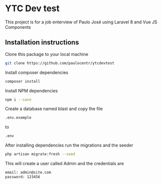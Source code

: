 # YTC Dev test

This project is for a job enterview of Paulo José using Laravel 8 and Vue JS Components

## Installation instructions

Clone this package to your local machine

```bash
git clone https://github.com/paulocentr/ytcdevtest
```

Install composer dependencies

```bash
composer install
```

Install NPM dependencies

```bash
npm i --save
```

Create a database named blast and copy the file
```bash
.env.example
```
to

```bash
.env
```

After installing dependencies run the migrations and the seeder
```bash
php artisan migrate:fresh --seed
```

This will create a user called Admin and the credentials are
```bash
email: admin@site.com
password: 123456
```

